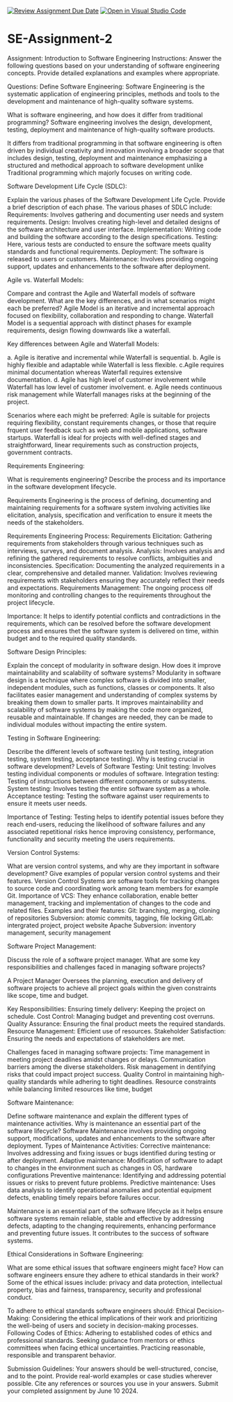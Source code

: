 [![Review Assignment Due Date](https://classroom.github.com/assets/deadline-readme-button-24ddc0f5d75046c5622901739e7c5dd533143b0c8e959d652212380cedb1ea36.svg)](https://classroom.github.com/a/-ucQIGTc)
[![Open in Visual Studio Code](https://classroom.github.com/assets/open-in-vscode-718a45dd9cf7e7f842a935f5ebbe5719a5e09af4491e668f4dbf3b35d5cca122.svg)](https://classroom.github.com/online_ide?assignment_repo_id=15221987&assignment_repo_type=AssignmentRepo)

# SE-Assignment-2

Assignment: Introduction to Software Engineering
Instructions:
Answer the following questions based on your understanding of software engineering concepts. Provide detailed explanations and examples where appropriate.

Questions:
Define Software Engineering:
Software Engineering is the systematic application of engineering principles, methods and tools to the development and maintenance of high-quality software systems.

What is software engineering, and how does it differ from traditional programming?
Software engineering involves the design, development, testing, deployment and maintenance of high-quality software products.

It differs from traditional programming in that software engineering is often driven by individual creativity and innovation involving a broader scope that includes design, testing, deployment and maintenance emphasizing a structured and methodical approach to software development unlike Traditional programming which majorly focuses on writing code.

Software Development Life Cycle (SDLC):

Explain the various phases of the Software Development Life Cycle. Provide a brief description of each phase.
The various phases of SDLC include:
Requirements: Involves gathering and documenting user needs and system requirements.
Design: Involves creating high-level and detailed designs of the software architecture and user interface.
Implementation: Writing code and building the software according to the design specifications.
Testing: Here, various tests are conducted to ensure the software meets quality standards and functional requirements.
Deployment: The software is released to users or customers.
Maintenance: Involves providing ongoing support, updates and enhancements to the software after deployment.

Agile vs. Waterfall Models:

Compare and contrast the Agile and Waterfall models of software development. What are the key differences, and in what scenarios might each be preferred?
Agile Model is an iterative and incremental approach focused on flexibility, collaboration and responding to change.
Waterfall Model is a sequential approach with distinct phases for example requirements, design flowing downwards like a waterfall.

Key differences between Agile and Waterfall Models:

a. Agile is iterative and incremental while Waterfall is sequential.
b. Agile is highly flexible and adaptable while Waterfall is less flexible.
c.Agile requires minimal documentation whereas Waterfall requires extensive documentation.
d. Agile has high level of customer involvement while Waterfall has low level of customer involvement.
e. Agile needs continuous risk management while Waterfall manages risks at the beginning of the project.

Scenarios where each might be preferred:
Agile is suitable for projects requiring flexibility, constant requirements changes, or those that require frquent user
feedback such as web and mobile applications, software
startups.
Waterfall is ideal for projects with well-defined stages and straightforward, linear requirements such as construction projects, government contracts.

Requirements Engineering:

What is requirements engineering? Describe the process and its importance in the software development lifecycle.

Requirements Engineering is the process of defining, documenting and maintaining requirements for a software system involving activities like elicitation, analysis, specification and verification to ensure it meets the needs of the stakeholders.

Requirements Engineering Process:
Requirements Elicitation: Gathering requirements from stakeholders through various techniques such as interviews, surveys, and document analysis.
Analysis: Involves analysis and refining the gathered requirements to resolve conflicts, ambiguities and inconsistencies.
Specification: Documenting the analyzed requirements in a clear, comprehensive and detailed manner.
Validation: Involves reviewing requirements with stakeholders ensuring they accurately reflect their needs and expectations.
Requirements Management: The ongoing process olf monitoring and controlling changes to the requirements throughout the project lifecycle.

Importance:
It helps to identify potential conflicts and contradictions in the requirements, which can be resolved before the software development process and ensures thet the software system is delivered on time, within budget and to the required quality standards.

Software Design Principles:

Explain the concept of modularity in software design. How does it improve maintainability and scalability of software systems?
Modularity in software design is a technique where complex software is divided into smaller, independent modules, such as functions, classes or components. It also facilitates easier management and understanding of complex systems by breaking them down to smaller parts.
It improves maintainability and scalability of software systems by making the code more organized, reusable and maintainable. If changes are needed, they can be made to individual modules without impacting the entire system.

Testing in Software Engineering:

Describe the different levels of software testing (unit testing, integration testing, system testing, acceptance testing). Why is testing crucial in software development?
Levels of Software Testing:
Unit testing: Involves testing individual components or modules of software.
Integration testing: Testing of instructions between different components or subsystems.
System testing: Involves testing the entire software system as a whole.
Acceptance testing: Testing the software against user requirements to ensure it meets user needs.

Importance of Testing: Testing helps to identify potential issues before they reach end-users, reducing the likelihood of software failures and any associated repetitional risks hence improving consistency, performance, functionality and security meeting the users requirements.

Version Control Systems:

What are version control systems, and why are they important in software development? Give examples of popular version control systems and their features.
Version Control Systems are software tools for tracking changes to source code and coordinating work among team members for example Git.
Importance of VCS:
They enhance collaboration, enable better management, tracking and implementation of changes to the code and related files.
Examples and their features:
Git: branching, merging, cloning of repositories
Subversion: atomic commits, tagging, file locking
GitLab: intergrated project, project website
Apache Subversion: inventory management, security management

Software Project Management:

Discuss the role of a software project manager. What are some key responsibilities and challenges faced in managing software projects?

A Project Manager Oversees the planning, execution and delivery of software projects to achieve all project goals within the given constraints like scope, time and budget.

Key Responsibilities:
Ensuring timely delivery: Keeping the project on schedule.
Cost Control: Managing budget and preventing cost overruns.
Quality Assurance: Ensuring the final product meets the required standards.
Resource Management: Efficient use of resources.
Stakeholder Satisfaction: Ensuring the needs and expectations of stakeholders are met.

Challenges faced in managing software projects:
Time management in meeting project deadlines amidst changes or delays.
Communication barriers among the diverse stakeholders.
Risk management in dentifying risks that could impact project success.
Quality Control in maintaining high-quality standards while adhering to tight deadlines.
Resource constraints while balancing limited resources like time, budget

Software Maintenance:

Define software maintenance and explain the different types of maintenance activities. Why is maintenance an essential part of the software lifecycle?
Software Maintenance involves providing ongoing support, modifications, updates and enhancements to the software after deployment.
Types of Maintenance Activities:
Corrective maintenance: Involves addressing and fixing issues or bugs identified during testing or after deployment.
Adaptive maintenance: Modification of software to adapt to changes in the environment such as changes in OS, hardware configurations
Preventive maintenance: Identifying and addressing potential issues or risks to prevent future problems.
Predictive maintenance: Uses data analysis to identify operational anomalies and potential equipment defects, enabling timely repairs before failures occur.

Maintenance is an essential part of the software lifecycle as it helps ensure software systems remain reliable, stable and effective by addressing defects, adapting to the changing requirements, enhancing performance and preventing future issues. It contributes to the success of software systems.

Ethical Considerations in Software Engineering:

What are some ethical issues that software engineers might face? How can software engineers ensure they adhere to ethical standards in their work?
Some of the ethical issues include: privacy and data protection, intellectual property, bias and fairness, transparency, security and professional conduct.

To adhere to ethical standards software engineers should:
Ethical Decision-Making: Considering the ethical implications of their work and prioritizing the well-being of users and society in decision-making processes.
Following Codes of Ethics: Adhering to established codes of ethics and professional standards.
Seeking guidance from mentors or ethics committees when facing ethical uncertainties.
Practicing reasonable, responsible and transparent behavior.

Submission Guidelines:
Your answers should be well-structured, concise, and to the point.
Provide real-world examples or case studies wherever possible.
Cite any references or sources you use in your answers.
Submit your completed assignment by June 10 2024.
